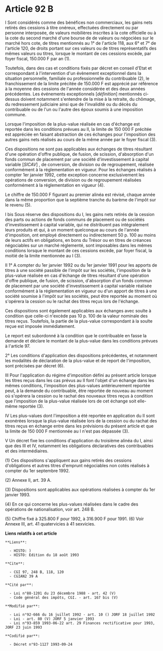# Article 92 B

I Sont considérés comme des bénéfices non commerciaux, les gains nets retirés des cessions à titre onéreux, effectuées
directement ou par personne interposée, de valeurs mobilières inscrites à la cote officielle ou à la cote du second marché
d'une bourse de de valeurs ou négociées sur le marché hors cote, de titres mentionnés au 1° de l'article 118, aux 6° et 7° de
l'article 120, de droits portant sur ces valeurs ou de titres représentatifs des mêmes valeurs ou titres, lorsque le montant
de ces cessions excède, par foyer fiscal, 150.000 F par an (1).

Toutefois, dans des cas et conditions fixés par décret en conseil d'Etat et correspondant à l'intervention d'un évènement
exceptionnel dans la situation personnelle, familiale ou professionnelle du contribuable (2), le franchissement de la limite
précitée de 150.000 F est apprécié par référence à la moyenne des cessions de l'année considérée et des deux années
précédentes. Les événements exceptionnels [*définition*] mentionnés ci-dessus doivent notamment s'entendre de la mise à la
retraite, du chômage, du redressement judiciaire ainsi que de l'invalidité ou du décès du contribuable ou de l'un ou l'autre
des époux soumis à une imposition commune.

Lorsque l'imposition de la plus-value réalisée en cas d'échange est reportée dans les conditions prévues au II, la limite de
150 000 F précitée est appréciée en faisant abstraction de ces échanges pour l'imposition des autres gains nets réalisés au
cours de la même année par le foyer fiscal (3).

Ces dispositions ne sont pas applicables aux échanges de titres résultant d'une opération d'offre publique, de fusion, de
scission, d'absorption d'un fonds commun de placement par une société d'investissement à capital variable [*SICAV*] , de
conversion, de division ou de regroupement, réalisée conformément à la réglementation en vigueur. Pour les échanges réalisés
à compter 1er janvier 1992, cette exception concerne exclusivement les opérations de conversion, de division ou de
regroupement réalisées conformément à la réglementation en vigueur (4).

Le chiffre de 150.000 F figurant au premier alinéa est révisé, chaque année dans la même proportion que la septième tranche
du barème de l'impôt sur le revenu (5).

I bis Sous réserve des dispositions du I, les gains nets retirés de la cession des parts ou actions de fonds communs de
placement ou de sociétés d'investissement à capital variable, qui ne distribuent pas intégralement leurs produits et qui, à
un moment quelconque au cours de l'année d'imposition, ont employé directement ou indirectement 50 p. 100 au moins de leurs
actifs en obligations, en bons du Trésor ou en titres de créances négociables sur un marché réglementé, sont imposables dans
les mêmes conditions lorsque le montant de ces cessions excède, par foyer fiscal, la moitié de la limite mentionnée au I (3).

II 1° A compter du 1er janvier 1992 ou du 1er janvier 1991 pour les apports de titres à une société passible de l'impôt sur
les sociétés, l'imposition de la plus-value réalisée en cas d'échange de titres résultant d'une opération d'offre publique,
de fusion, de scission, d'absorption d'un fonds commun de placement par une société d'investissement à capital variable
réalisée conformément à la réglementation en vigueur ou d'un apport de titres à une société soumise à l'impôt sur les
sociétés, peut être reportée au moment où s'opérera la cession ou le rachat des titres reçus lors de l'échange.

Ces dispositions sont également applicables aux échanges avec soulte à condition que celle-ci n'excède pas 10 p. 100 de la
valeur nominale des titres reçus. Toutefois, la partie de la plus-value correspondant à la soulte reçue est imposée
immédiatement.

Le report est subordonné à la condition que le contribuable en fasse la demande et déclare le montant de la plus-value dans
les conditions prévues à l'article 97.

2° Les conditions d'application des dispositions précédentes, et notamment les modalités de déclaration de la plus-value et
de report de l'imposition, sont précisées par décret (6).

III Pour l'application du régime d'imposition défini au présent article lorsque les titres reçus dans les cas prévus au II
font l'objet d'un échange dans les mêmes conditions, l'imposition des plus-values antérieurement reportée peut, à la demande
du contribuable, être reportée de nouveau au moment où s'opérera la cession ou le rachat des nouveaux titres reçus à
condition que l'imposition de la plus-value réalisée lors de cet échange soit elle-même reportée (3).

IV Les plus-values dont l'imposition a été reportée en application du II sont exonérées lorsque la plus-value réalisée lors
de la cession ou du rachat des titres reçus en échange entre dans les prévisions du présent article et que la limite de 150
000 F mentionnée au I n'est pas dépassée (3).

V Un décret fixe les conditions d'application du troisième alinéa du I, ainsi que des III et IV, notamment les obligations
déclaratives des contribuables et des intermédiaires.

(1) Ces dispositions s'appliquent aux gains retirés des cessions d'obligations et autres titres d'emprunt négociables non
cotés réalisés à compter du 1er septembre 1992.

(2) Annexe II, art. 39 A.

(3) Dispositions sont applicables aux opérations réalisées à compter du 1er janvier 1993.

(4) En ce qui concerne les plus-values réalisées dans le cadre des opérations de nationalisation, voir art. 248 B.

(5) Chiffre fixé à 325.800 F pour 1992, à 316.900 F pour 1991.    (6) Voir Annexe III, art. 41 quatervicies à 41 sexvicies.

**Liens relatifs à cet article**

	**Liens**:

	  - HISTO: )
	  - HISTO: Edition du 18 août 1993

	**Cite**:

	  - CGI 97, 248 B, 118, 120
	  - CGIAN2 39 A

	**Cité par**:

	  - Loi n°88-1201 du 23 décembre 1988 - art. 42 (V)
	  - Code général des impôts, CGI. - art. 167 bis (V)

	**Modifié par**:

	  - Loi n°92-666 du 16 juillet 1992 - art. 10 () JORF 18 juillet 1992
	  - Loi - art. 80 (V) JORF 5 janvier 1993
	  - Loi n°93-859 1993-06-22 art. 29 Finances rectificative pour 1993, JORF 23 juin 1993

	**Codifié par**:

	  - Décret n°93-1127 1993-09-24
